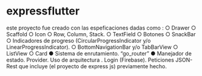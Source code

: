 # expressflutter

este proyecto fue creado con las espeficaciones dadas como : 
○ Drawer
○ Scaffold
○ Icon
○ Row, Column, Stack.
○ TextField
○ Botones
○ SnackBar
○ Indicadores de progreso (CircularProgressIndicator y/o LinearProgressIndicator).
○ BottomNavigationBar y/o TabBarView
○ ListView
○ Card
● Sistema de enrutamiento. “go_router” 
● Manejador de estado. Provider.
Uso de arquitectura .
Login (Firebase).
Peticiones JSON- Rest que incluye (el proyecto de express js) previamente hecho.
